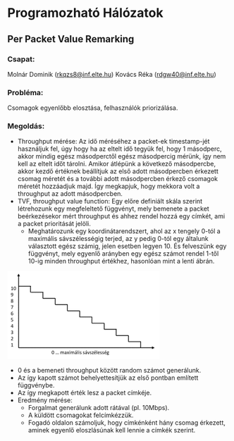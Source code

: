 # Programozható Hálózatok
## Per Packet Value Remarking

### Csapat:
Molnár Dominik (rkqzs8@inf.elte.hu)
Kovács Réka (rdgw40@inf.elte.hu)

### Probléma:
Csomagok egyenlőbb elosztása, felhasználók priorizálása.

### Megoldás:
- Throughput mérése: Az idő méréséhez a packet-ek timestamp-jét használjuk fel, úgy hogy ha az eltelt idő tegyük fel, hogy 1 másodperc, akkor mindig egész másodperctől egész másodpercig mérünk, így nem kell az eltelt időt tárolni. Amikor átlépünk a következő másodpercbe, akkor kezdő értéknek beállítjuk az első adott másodpercben érkezett csomag méretét és a további adott másodpercben érkező csomagok méretét hozzáadjuk majd. Így megkapjuk, hogy mekkora volt a throughput az adott másodpercben.
- TVF, throughput value function: Egy előre definiált skála szerint létrehozunk egy megfeleltető függvényt, mely bemenete a packet beérkezésekor mért throughput és ahhez rendel hozzá egy címkét, ami a packet prioritását jelöli.
  - Meghatározunk egy koordinátarendszert, ahol az x tengely 0-tól a maximális sávszélességig terjed, az y pedig 0-tól egy általunk választott egész számig, jelen esetben legyen 10. És felveszünk egy függvényt, mely egyenlő arányben egy egész számot rendel 1-től 10-ig minden throughput értékhez, hasonlóan mint a lenti ábrán.

![Throughput value function](TVF.png "Throughput value function")

  - 0 és a bemeneti throughput között random számot generálunk.
  - Az így kapott számot behelyettesítjük az első pontban említett függvénybe.
  - Az így megkapott érték lesz a packet címkéje.
- Eredmény mérése:
  - Forgalmat generálunk adott rátával (pl. 10Mbps).
  - A küldött csomagokat felcímkézzük.
  - Fogadó oldalon számoljuk, hogy címkénként hány csomag érkezett, aminek egyenlő eloszlásúnak kell lennie a címkék szerint.
